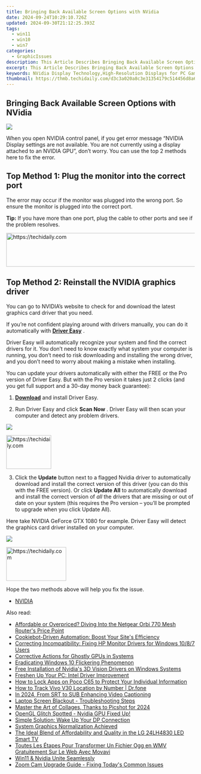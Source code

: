 ```yaml
---
title: Bringing Back Available Screen Options with NVidia
date: 2024-09-24T10:29:10.726Z
updated: 2024-09-30T21:12:25.393Z
tags:
  - win11
  - win10
  - win7
categories:
  - GraphicIssues
description: This Article Describes Bringing Back Available Screen Options with NVidia
excerpt: This Article Describes Bringing Back Available Screen Options with NVidia
keywords: NVidia Display Technology,High-Resolution Displays for PC Gaming,NVidia Screen Availability Update,Latest NVidia Displays Market Release,NVidia Display Compatibility,Innovative Screen Technologies From NVidia,NVidia Displays for Gaming PCs & Monitors
thumbnail: https://thmb.techidaily.com/d3c3a020a8c3e31354179c514456d8a6b689ea566aeb576eef913d65398f2493.jpg
---
```


## Bringing Back Available Screen Options with NVidia

![](https://images.drivereasy.com/wp-content/uploads/2017/05/img_591121a1475ee.jpg)

 When you open NVIDIA control panel, if you get error message “NVIDIA Display settings are not available. You are not currently using a display attached to an NVIDIA GPU”, don’t worry. You can use the top 2 methods here to fix the error.

## **Top Method 1: Plug the monitor into the correct port**

 The error may occur if the monitor was plugged into the wrong port. So ensure the monitor is plugged into the correct port.

**Tip:** If you have more than one port, plug the cable to other ports and see if the problem resolves.

<!-- affiliate ads begin -->
<a href="https://appsumo.8odi.net/c/5597632/2100538/7443" target="_top" id="2100538">
  <img src="//a.impactradius-go.com/display-ad/7443-2100538" border="0" alt="https://techidaily.com" width="728" height="90"/>
</a>
<img height="0" width="0" src="https://appsumo.8odi.net/i/5597632/2100538/7443" style="position:absolute;visibility:hidden;" border="0" />
<!-- affiliate ads end -->

## **Top Method 2: Reinstall the NVIDIA graphics driver**

 You can go to NVIDIA’s website to check for and download the latest graphics card driver that you need.

 If you’re not confident playing around with drivers manually,  you can do it automatically with **[Driver Easy](https://tools.techidaily.com/drivereasy/download/)**  .

 Driver Easy will automatically recognize your system and find the correct drivers for it. You don’t need to know exactly what system your computer is running, you don’t need to risk downloading and installing the wrong driver, and you don’t need to worry about making a mistake when installing.

 You can update your drivers automatically with either the FREE or the Pro version of Driver Easy. But with the Pro version it takes just 2 clicks (and you get full support and a 30-day money back guarantee):

 1) **[Download](https://tools.techidaily.com/drivereasy/download/)**   and install Driver Easy.

 2) Run Driver Easy and click **Scan Now** . Driver Easy will then scan your computer and detect any problem drivers.

![](https://images.drivereasy.com/wp-content/uploads/2017/09/img_59ae5a6993f7f.jpg)

<!-- affiliate ads begin -->
<a href="https://aligracehair.sjv.io/c/5597632/2135362/19272" target="_top" id="2135362">
  <img src="//a.impactradius-go.com/display-ad/19272-2135362" border="0" alt="https://techidaily.com" width="120" height="90"/>
</a>
<img height="0" width="0" src="https://aligracehair.sjv.io/i/5597632/2135362/19272" style="position:absolute;visibility:hidden;" border="0" />
<!-- affiliate ads end -->

 3) Click the **Update** button next to a flagged Nvidia driver to automatically download and install the correct version of this driver (you can do this with the FREE version). Or click **Update All**  to automatically download and install the correct version of _all_   the drivers that are missing or out of date on your system (this requires the Pro version – you’ll be prompted to upgrade when you click Update All).

 Here take NVIDIA GeForce GTX 1080 for example. Driver Easy will detect the graphics card driver installed on your computer.

![](https://images.drivereasy.com/wp-content/uploads/2017/09/img_59ae5a7e64fbb.jpg)

<!-- affiliate ads begin -->
<a href="https://malaysia-healthcare-travel-council.pxf.io/c/5597632/1576474/17382" target="_top" id="1576474">
  <img src="//a.impactradius-go.com/display-ad/17382-1576474" border="0" alt="https://techidaily.com" width="160" height="90"/>
</a>
<img height="0" width="0" src="https://malaysia-healthcare-travel-council.pxf.io/i/5597632/1576474/17382" style="position:absolute;visibility:hidden;" border="0" />
<!-- affiliate ads end -->

Hope the two methods above will help you fix the issue.

* [NVIDIA](https://tools.techidaily.com/drivereasy/download/)

<ins class="adsbygoogle"
     style="display:block"
     data-ad-format="autorelaxed"
     data-ad-client="ca-pub-7571918770474297"
     data-ad-slot="1223367746"></ins>

<ins class="adsbygoogle"
     style="display:block"
     data-ad-client="ca-pub-7571918770474297"
     data-ad-slot="8358498916"
     data-ad-format="auto"
     data-full-width-responsive="true"></ins>

<span class="atpl-alsoreadstyle">Also read:</span>
<div><ul>
<li><a href="https://hardware-reviews.techidaily.com/affordable-or-overpriced-diving-into-the-netgear-orbi-770-mesh-routers-price-point/"><u>Affordable or Overpriced? Diving Into the Netgear Orbi 770 Mesh Router's Price Point</u></a></li>
<li><a href="https://discover-alternatives.techidaily.com/cookiebot-driven-automation-boost-your-sites-efficiency/"><u>Cookiebot-Driven Automation: Boost Your Site's Efficiency</u></a></li>
<li><a href="https://hardware-updates.techidaily.com/correcting-incompatibility-fixing-hp-monitor-drivers-for-windows-1087-users/"><u>Correcting Incompatibility: Fixing HP Monitor Drivers for Windows 10/8/7 Users</u></a></li>
<li><a href="https://graphic-issues.techidaily.com/corrective-actions-for-ghostly-gpus-in-systems/"><u>Corrective Actions for Ghostly GPUs in Systems</u></a></li>
<li><a href="https://graphic-issues.techidaily.com/eradicating-windows-10-flickering-phenomenon/"><u>Eradicating Windows 10 Flickering Phenomenon</u></a></li>
<li><a href="https://win-dash.techidaily.com/free-installation-of-nvidias-3d-vision-drivers-on-windows-systems/"><u>Free Installation of Nvidia's 3D Vision Drivers on Windows Systems</u></a></li>
<li><a href="https://graphic-issues.techidaily.com/freshen-up-your-pc-intel-driver-improvement/"><u>Freshen Up Your PC: Intel Driver Improvement</u></a></li>
<li><a href="https://easy-unlock-android.techidaily.com/how-to-lock-apps-on-poco-c65-to-protect-your-individual-information-by-drfone-android/"><u>How to Lock Apps on Poco C65 to Protect Your Individual Information</u></a></li>
<li><a href="https://android-location-track.techidaily.com/how-to-track-vivo-v30-location-by-number-drfone-by-drfone-virtual-android/"><u>How to Track Vivo V30 Location by Number | Dr.fone</u></a></li>
<li><a href="https://some-knowledge.techidaily.com/in-2024-from-srt-to-sub-enhancing-video-captioning/"><u>In 2024, From SRT to SUB Enhancing Video Captioning</u></a></li>
<li><a href="https://graphic-issues.techidaily.com/laptop-screen-blackout-troubleshooting-steps/"><u>Laptop Screen Blackout - Troubleshooting Steps</u></a></li>
<li><a href="https://extra-skills.techidaily.com/master-the-art-of-collages-thanks-to-picshot-for-2024/"><u>Master the Art of Collages, Thanks to Picshot for 2024</u></a></li>
<li><a href="https://graphic-issues.techidaily.com/opengl-glitch-spotted-nvidia-gpu-fixed-up/"><u>OpenGL Glitch Spotted - Nvidia GPU Fixed Up!</u></a></li>
<li><a href="https://graphic-issues.techidaily.com/simple-solution-wake-up-your-dp-connection/"><u>Simple Solution: Wake Up Your DP Connection</u></a></li>
<li><a href="https://graphic-issues.techidaily.com/system-graphics-normalization-achieved/"><u>System Graphics Normalization Achieved</u></a></li>
<li><a href="https://buynow-reviews.techidaily.com/the-ideal-blend-of-affordability-and-quality-in-the-lg-24lh4830-led-smart-tv/"><u>The Ideal Blend of Affordability and Quality in the LG 24LH4830 LED Smart TV</u></a></li>
<li><a href="https://some-approaches.techidaily.com/toutes-les-etapes-pour-transformer-un-fichier-ogg-en-wmv-gratuitement-sur-le-web-avec-movavi/"><u>Toutes Les Étapes Pour Transformer Un Fichier Ogg en WMV Gratuitement Sur Le Web Avec Movavi</u></a></li>
<li><a href="https://graphic-issues.techidaily.com/win11-and-nvidia-unite-seamlessly/"><u>Win11 & Nvidia Unite Seamlessly</u></a></li>
<li><a href="https://graphic-issues.techidaily.com/zoom-cam-upgrade-guide-fixing-todays-common-issues/"><u>Zoom Cam Upgrade Guide - Fixing Today's Common Issues</u></a></li>
</ul></div>

